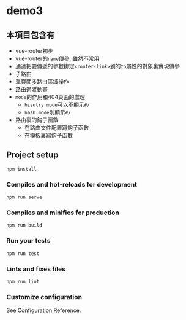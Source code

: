 # demo3

## 本項目包含有
- vue-router初步
- vue-router的`name`傳參, 雖然不常用
- 通過把要傳遞的參數綁定`<router-link>`到的`to`屬性的對象裏實現傳參
- 子路由
- 單頁面多路由區域操作
- 路由過渡動畫
- `mode`的作用和404頁面的處理
    - `hisotry mode`可以不顯示`#/`
    - `hash mode`則顯示`#/`
- 路由裏的鈎子函數
    - 在路由文件配置寫鈎子函數
    - 在模板裏寫鈎子函數

## Project setup
```
npm install
```

### Compiles and hot-reloads for development
```
npm run serve
```

### Compiles and minifies for production
```
npm run build
```

### Run your tests
```
npm run test
```

### Lints and fixes files
```
npm run lint
```

### Customize configuration
See [Configuration Reference](https://cli.vuejs.org/config/).
